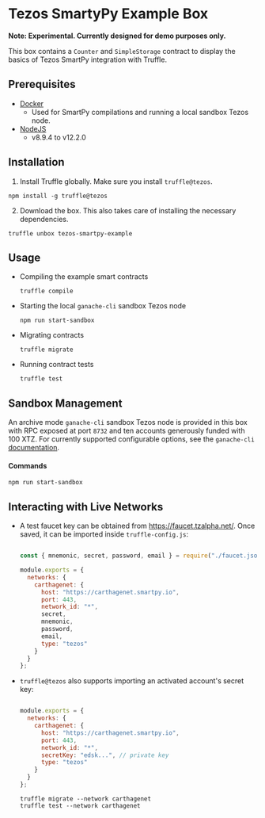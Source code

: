 Tezos SmartyPy Example Box
=================

**Note: Experimental. Currently designed for demo purposes only.**

This box contains a `Counter` and `SimpleStorage` contract to display the basics of Tezos
SmartPy integration with Truffle.


## Prerequisites

- [Docker](https://docs.docker.com/v17.12/install/)
  - Used for SmartPy compilations and running a local sandbox Tezos node.
- [NodeJS](https://nodejs.org/en/)
  -  v8.9.4 to v12.2.0


## Installation

1. Install Truffle globally. Make sure you install `truffle@tezos`.
  ```shell
  npm install -g truffle@tezos
  ```

2. Download the box. This also takes care of installing the necessary dependencies.
  ```shell
  truffle unbox tezos-smartpy-example
  ```


## Usage

- Compiling the example smart contracts

  ```shell
  truffle compile
  ```

- Starting the local `ganache-cli` sandbox Tezos node
  ```shell
  npm run start-sandbox
  ```

- Migrating contracts
  ```shell
  truffle migrate
  ```

- Running contract tests
  ```shell
  truffle test
  ```


## Sandbox Management

An archive mode `ganache-cli` sandbox Tezos node is provided in this box with RPC exposed at port `8732` and ten accounts generously funded with 100 XTZ.
For currently supported configurable options, see the `ganache-cli` [documentation](https://github.com/trufflesuite/ganache-cli/tree/tezos#options).


#### Commands

```shell
npm run start-sandbox
```


## Interacting with Live Networks

- A test faucet key can be obtained from https://faucet.tzalpha.net/. Once saved, it can be imported inside `truffle-config.js`:

  ```javascript

  const { mnemonic, secret, password, email } = require("./faucet.json");

  module.exports = {
    networks: {
      carthagenet: {
        host: "https://carthagenet.smartpy.io",
        port: 443,
        network_id: "*",
        secret,
        mnemonic,
        password,
        email,
        type: "tezos"
      }
    }
  };

  ```

- `truffle@tezos` also supports importing an activated account's secret key:

  ```javascript

  module.exports = {
    networks: {
      carthagenet: {
        host: "https://carthagenet.smartpy.io",
        port: 443,
        network_id: "*",
        secretKey: "edsk...", // private key
        type: "tezos"
      }
    }
  };
  ```

  ```shell
  truffle migrate --network carthagenet
  truffle test --network carthagenet
  ```
